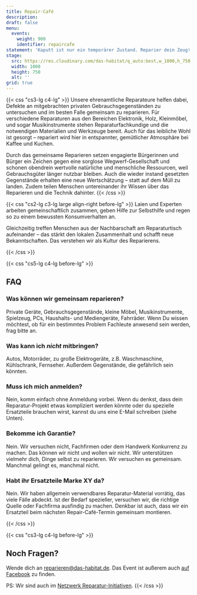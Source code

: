 ```yaml
---
title: Repair-Café
description:
draft: false
menu:
  events:
    weight: 900
    identifier: repaircafe
statement: 'Kaputt ist nur ein temporärer Zustand. Reparier dein Zeug! Jeden ersten Samstag im Monat von 12:00 bis 18:00 Uhr im Repair-Café im Habitat.'
stage:
  src: https://res.cloudinary.com/das-habitat/q_auto:best,w_1000,h_750,c_fill,f_auto,dpr_auto/v1567620828/events/RepairCafe_quad-01-5a1eb5b0-b701-4aab-ba10-8aca50f84191_bdx23k.jpg
  width: 1000
  height: 750
  alt: ''
grid: true
---
```


{{< css "cs3-lg c4-lg" >}}
Unsere ehrenamtliche Reparateure helfen dabei, Defekte an mitgebrachten privaten Gebrauchsgegenständen zu untersuchen und im besten Falle gemeinsam zu reparieren. Für verschiedene Reparaturen aus den Bereichen Elektronik, Holz, Kleinmöbel, und sogar Musikinstrumente stehen Reparaturfachkundige und die notwendigen Materialien und Werkzeuge bereit. Auch für das leibliche Wohl ist gesorgt – repariert wird hier in entspannter, gemütlicher Atmosphäre bei Kaffee und Kuchen.

Durch das gemeinsame Reparieren setzen engagierte Bürgerinnen und Bürger ein Zeichen gegen eine sorglose Wegwerf-Gesellschaft und schonen obendrein wertvolle natürliche und menschliche Ressourcen, weil Gebrauchsgüter länger nutzbar bleiben. Auch die wieder instand gesetzten Gegenstände erhalten eine neue Wertschätzung – statt auf dem Müll zu landen. Zudem teilen Menschen untereinander ihr Wissen über das Reparieren und die Technik dahinter.
{{< /css >}}

{{< css "cs2-lg c3-lg large align-right before-lg" >}}
Laien und Experten arbeiten gemeinschaftlich zusammen, geben Hilfe zur Selbsthilfe und regen so zu einem bewussten Konsumverhalten an.

Gleichzeitig treffen Menschen aus der Nachbarschaft am Reparaturtisch aufeinander – das stärkt den lokalen Zusammenhalt und schafft neue Bekanntschaften. Das verstehen wir als Kultur des Reparierens.

{{< /css >}}

{{< css "cs5-lg c4-lg before-lg" >}}

## FAQ

### Was können wir gemeinsam reparieren?

Private Geräte, Gebrauchsgegenstände, kleine Möbel, Musikinstrumente, Spielzeug, PCs, Haushalts- und Mediengeräte, Fahrräder. Wenn Du wissen möchtest, ob für ein bestimmtes Problem Fachleute anwesend sein werden, frag bitte an.

### Was kann ich _nicht_ mitbringen?

Autos, Motorräder, zu große Elektrogeräte, z.B. Waschmaschine, Kühlschrank, Fernseher. Außerdem Gegenstände, die gefährlich sein könnten.

### Muss ich mich anmelden?

Nein, komm einfach ohne Anmeldung vorbei. Wenn du denkst, dass dein Reparatur-Projekt etwas kompliziert werden könnte oder du spezielle Ersatzteile brauchen wirst, kannst du uns eine E-Mail schreiben (siehe Unten).

### Bekomme ich Garantie?

Nein. Wir versuchen nicht, Fachfirmen oder dem Handwerk Konkurrenz zu machen. Das können wir nicht und wollen wir nicht. Wir unterstützen vielmehr dich, Dinge selbst zu reparieren. Wir versuchen es gemeinsam. Manchmal gelingt es, manchmal nicht.

### Habt ihr Ersatzteile Marke XY da?

Nein. Wir haben allgemein verwendbares Reparatur-Material vorrätig, das viele Fälle abdeckt. Ist der Bedarf spezieller, versuchen wir, die richtige Quelle oder Fachfirma ausfindig zu machen. Denkbar ist auch, dass wir ein Ersatzteil beim nächsten Repair-Café-Termin gemeinsam montieren.

{{< /css >}}

{{< css "cs3-lg c4-lg before-lg" >}}

## Noch Fragen?

Wende dich an <reparieren@das-habitat.de>. Das Event ist außerem auch <a href="https://www.facebook.com/events/394989911216337/" target="_blank" rel="noopener">auf Facebook</a> zu finden.

PS: Wir sind auch im [Netzwerk Reparatur-Initiativen](https://www.reparatur-initiativen.de/repair-cafe-im-habitat).
{{< /css >}}

